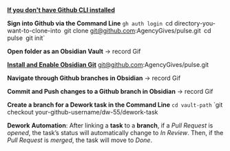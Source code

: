 **[If you don't have Github CLI installed](https://cli.github.com/manual/installation)**

**Sign into Github via the Command Line**
`gh auth login
`cd directory-you-want-to-clone-into`
`git clone git@github.com:AgencyGives/pulse.git`
`cd pulse`
`git init`

**Open folder as an Obsidian Vault**
-> record Gif

[**Install and Enable Obsidian Git**](obsidian://show-plugin?id=obsidian-git)
git@github.com:AgencyGives/pulse.git

**Navigate through Github branches in Obsidian**
-> record Gif

**Commit and Push changes to a Github branch in Obsidian**
-> record Gif

**Create a branch for a Dework task in the Command Line**
`cd vault-path`
`git checkout your-github-username/dw-55/dework-task

**Dework** **Automation**: After linking a **task** to a **branch**, if a _Pull Request_ is _opened_, the task’s status will automatically change to _In Review_. Then, if the _Pull Request_ is _merged_, the task will move to _Done_.